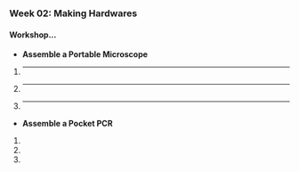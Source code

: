 ### Week 02: Making Hardwares
#### Workshop...
* **Assemble a Portable Microscope**

1. ****
2. ****
3. ****

* **Assemble a Pocket PCR**

1.
2.
3.
